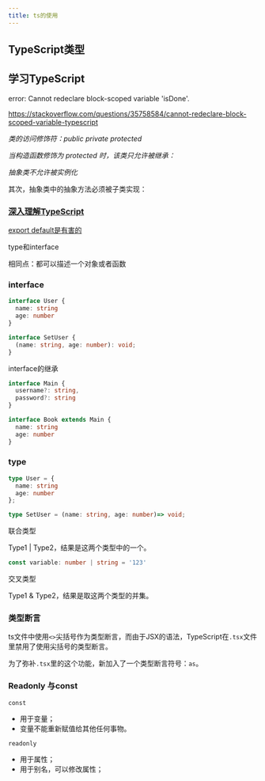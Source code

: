 ```yaml
---
title: ts的使用
---
```


## TypeScript类型





## 学习TypeScript

error: Cannot redeclare block-scoped variable 'isDone'.

https://stackoverflow.com/questions/35758584/cannot-redeclare-block-scoped-variable-typescript



*类的访问修饰符：public private protected*

*当构造函数修饰为 protected 时，该类只允许被继承：*

*抽象类不允许被实例化*

其次，抽象类中的抽象方法必须被子类实现：



### [深入理解TypeScript](https://jkchao.github.io/typescript-book-chinese/typings/migrating.html#%E7%AC%AC%E4%B8%89%E6%96%B9%E7%9A%84-npm-%E6%A8%A1%E5%9D%97)

[export default是有害的](https://jkchao.github.io/typescript-book-chinese/tips/avoidExportDefault.html#%E5%8F%AF%E5%8F%91%E7%8E%B0%E6%80%A7%E5%B7%AE)



type和interface

相同点：都可以描述一个对象或者函数

### interface

```ts
interface User {
  name: string
  age: number
}

interface SetUser {
  (name: string, age: number): void;
}
```

interface的继承

```ts
interface Main {
  username?: string,
  password?: string
}

interface Book extends Main {
  name: string
  age: number
}
```



### type

```ts
type User = {
  name: string
  age: number
};

type SetUser = (name: string, age: number)=> void;
```

联合类型

Type1 | Type2，结果是这两个类型中的一个。

```ts
const variable: number | string = '123'
```

交叉类型

Type1 & Type2，结果是取这两个类型的并集。



### 类型断言

ts文件中使用`<>`尖括号作为类型断言，而由于JSX的语法，TypeScript在`.tsx`文件里禁用了使用尖括号的类型断言。

为了弥补`.tsx`里的这个功能，新加入了一个类型断言符号：`as`。



### Readonly 与const

`const`

- 用于变量；
- 变量不能重新赋值给其他任何事物。

`readonly`

- 用于属性；
- 用于别名，可以修改属性；
